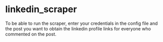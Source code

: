 # linkedin_scraper

To be able to run the scraper, enter your credentials in the config file and the post you want to obtain the linkedin profile links for everyone who commented on the post. 
